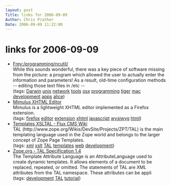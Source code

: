 ```yaml
---
layout: post
Title: links for 2006-09-09  
Author: Chris Prather
Date: 2006-09-09 11:22:00
---
```


# links for 2006-09-09
<ul class="delicious">
	<li>
		<div class="delicious-link"><a href="http://turin.nss.udel.edu/ncutil/">Frey:/programming/ncutil/</a></div>
		<div class="delicious-extended">While this sounds wonderful, there was a key piece of software missing from the picture: a program which allowed the user to actually enter the information and parameters! As a result, old-time configuration methods -- editing those text files in /etc --</div>
		<div class="delicious-tags">(tags: <a href="http://del.icio.us/perigrin/Darwin">Darwin</a> <a href="http://del.icio.us/perigrin/unix">unix</a> <a href="http://del.icio.us/perigrin/network">network</a> <a href="http://del.icio.us/perigrin/tools">tools</a> <a href="http://del.icio.us/perigrin/osx">osx</a> <a href="http://del.icio.us/perigrin/programming">programming</a> <a href="http://del.icio.us/perigrin/tiger">tiger</a> <a href="http://del.icio.us/perigrin/mac">mac</a> <a href="http://del.icio.us/perigrin/development">development</a> <a href="http://del.icio.us/perigrin/apps">apps</a> <a href="http://del.icio.us/perigrin/alice">alice</a>)</div>
	</li>
	<li>
		<div class="delicious-link"><a href="http://inamidst.com/mimulus/">Mimulus XHTML Editor</a></div>
		<div class="delicious-extended">Mimulus is a lightweight XHTML editor implemented as a Firefox extension.</div>
		<div class="delicious-tags">(tags: <a href="http://del.icio.us/perigrin/firefox">firefox</a> <a href="http://del.icio.us/perigrin/editor">editor</a> <a href="http://del.icio.us/perigrin/extension">extension</a> <a href="http://del.icio.us/perigrin/xhtml">xhtml</a> <a href="http://del.icio.us/perigrin/javascript">javascript</a> <a href="http://del.icio.us/perigrin/wysiwyg">wysiwyg</a> <a href="http://del.icio.us/perigrin/html">html</a>)</div>
	</li>
	<li>
		<div class="delicious-link"><a href="http://wiki.bitflux.org/Templates_XSLTAL">Templates XSLTAL - Flux CMS Wiki</a></div>
		<div class="delicious-extended">TAL (http://www.zope.org/Wikis/DevSite/Projects/ZPT/TAL) is the main templating language used in the Zope world and belongs to the larger concept of Zope Page Templates.</div>
		<div class="delicious-tags">(tags: <a href="http://del.icio.us/perigrin/xml">xml</a> <a href="http://del.icio.us/perigrin/xslt">xslt</a> <a href="http://del.icio.us/perigrin/TAL">TAL</a> <a href="http://del.icio.us/perigrin/templates">templates</a> <a href="http://del.icio.us/perigrin/web">web</a> <a href="http://del.icio.us/perigrin/development">development</a>)</div>
	</li>
	<li>
		<div class="delicious-link"><a href="http://www.zope.org/Wikis/DevSite/Projects/ZPT/TAL%20Specification%201.4/#attributes">Zope.org - TAL Specification 1.4</a></div>
		<div class="delicious-extended">The Template Attribute Language is an AttributeLanguage used to create dynamic templates. It allows elements of a document to be replaced, repeated, or omitted. The statements of TAL are XML attributes from the TAL namespace. These attributes can be appli</div>
		<div class="delicious-tags">(tags: <a href="http://del.icio.us/perigrin/development">development</a> <a href="http://del.icio.us/perigrin/TAL">TAL</a> <a href="http://del.icio.us/perigrin/tutorial">tutorial</a>)</div>
	</li>
</ul>

